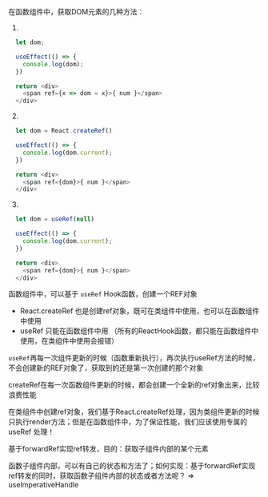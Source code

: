 
在函数组件中，获取DOM元素的几种方法：

1. 
```js
  let dom;

  useEffect(() => { 
    console.log(dom);
  })

  return <div>
    <span ref={x => dom = x}>{ num }</span>
  </div>
```

2. 
```js
  let dom = React.createRef()

  useEffect(() => { 
    console.log(dom.current);
  })

  return <div>
    <span ref={dom}>{ num }</span>
  </div>
```

3. 
```js
  let dom = useRef(null)

  useEffect(() => { 
    console.log(dom.current);
  })

  return <div>
    <span ref={dom}>{ num }</span>
  </div>
```

函数组件中，可以基于 `useRef` Hook函数，创建一个REF对象

- React.createRef 也是创建ref对象，既可在类组件中使用，也可以在函数组件中使用
- useRef 只能在函数组件中用 （所有的ReactHook函数，都只能在函数组件中使用，在类组件中使用会报错）

`useRef`再每一次组件更新的时候（函数重新执行），再次执行useRef方法的时候，不会创建新的REF对象了，获取到的还是第一次创建的那个对象

createRef在每一次函数组件更新的时候，都会创建一个全新的ref对象出来，比较浪费性能

在类组件中创建ref对象，我们基于React.createRef处理，因为类组件更新的时候只执行render方法；但是在函数组件中，为了保证性能，我们应该使用专属的 useRef 处理！

基于forwardRef实现ref转发，目的：获取子组件内部的某个元素

函数子组件内部，可以有自己的状态和方法了；如何实现：基于forwardRef实现ref转发的同时，获取函数子组件内部的状态或者方法呢？ => useImperativeHandle